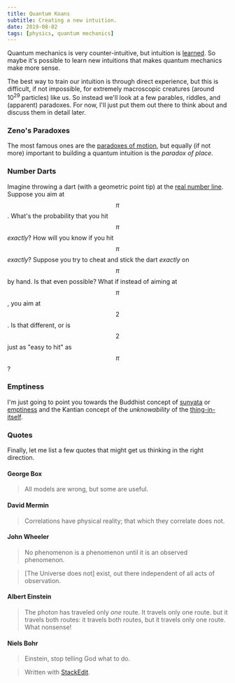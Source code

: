 ```yaml
---
title: Quantum Koans
subtitle: Creating a new intuition.
date: 2019-08-02
tags: [physics, quantum mechanics]
---
```


Quantum mechanics is very counter-intuitive, but intuition is [learned](https://www.psychologytoday.com/us/basics/intuition). So maybe it's possible to learn new intuitions that makes quantum mechanics make more sense. 

The best way to train our intuition is through direct experience, but this is difficult, if not impossible, for extremely macroscopic creatures (around 10<sup>29</sup> particles) like us. So instead we'll look at a few parables, riddles, and (apparent) paradoxes. For now, I'll just put them out there to think about and discuss them in detail later.

### Zeno's Paradoxes
The most famous ones are the [paradoxes of motion](https://en.wikipedia.org/wiki/Zeno%27s_paradoxes#Paradoxes_of_motion), but equally (if not more) important to building a quantum intuition is the *paradox of place*.

### Number Darts
Imagine throwing a dart (with a geometric point tip) at the [real number line](https://en.wikipedia.org/wiki/Real_line). Suppose you aim at $$\pi$$. What's the probability that you hit $$\pi$$ *exactly*? How will you know if you hit $$\pi$$ *exactly*? Suppose you try to cheat and stick the dart *exactly* on $$\pi$$ by hand. Is that even possible? What if instead of aiming at $$\pi$$, you aim at $$2$$. Is that different, or is $$2$$ just as "easy to hit" as $$\pi$$? 

### Emptiness
I'm just going to point you towards the Buddhist concept of [sunyata](https://en.wikipedia.org/wiki/%C5%9A%C5%ABnyat%C4%81) or [emptiness](https://www.huffpost.com/entry/emptiness-most-misunderstood-word-in-buddhism_b_2769189) and the Kantian concept of the *unknowability* of the [thing-in-itself](https://en.wikipedia.org/wiki/Thing-in-itself).

### Quotes
Finally, let me list a few quotes that might get us thinking in the right direction.

#### George Box
> All models are wrong, but some are useful.

#### David Mermin
> Correlations have physical reality; that which they correlate does not.

#### John Wheeler
> No phenomenon is a phenomenon until it is an observed phenomenon.

> \[The Universe does not\] exist, out there independent of all acts of observation.

#### Albert Einstein
> The photon has traveled only _one_ route. It travels only one route. but it travels both routes: it travels both routes, but it travels only one route. What nonsense!

#### Niels Bohr
> Einstein, stop telling God what to do.



> Written with [StackEdit](https://stackedit.io/).
<!--stackedit_data:
eyJoaXN0b3J5IjpbMTY4OTMzMTM2OV19
-->